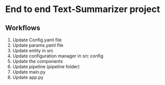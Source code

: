 # End to end Text-Summarizer project


## Workflows

1. Update Config.yaml file
2. Update params.yaml file
3. Update entity in src
4. Update configuration manager in src config
5. Update the components
6. Update pipeline (pipeline folder)
7. Update main.py
8. Update app.py
